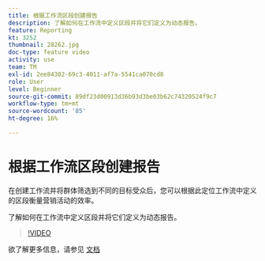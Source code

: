 ```yaml
---
title: 根据工作流区段创建报告
description: 了解如何在工作流中定义区段并将它们定义为动态报告。
feature: Reporting
kt: 3252
thumbnail: 28262.jpg
doc-type: feature video
activity: use
team: TM
exl-id: 2ee84302-69c3-4011-af7a-5541ca070cd8
role: User
level: Beginner
source-git-commit: 89df23d00913d36b93d3be03b62c74320524f9c7
workflow-type: tm+mt
source-wordcount: '85'
ht-degree: 16%

---
```


# 根据工作流区段创建报告

在创建工作流并将群体筛选到不同的目标受众后，您可以根据此定位工作流中定义的区段衡量营销活动的效率。

了解如何在工作流中定义区段并将它们定义为动态报告。

>[!VIDEO](https://video.tv.adobe.com/v/28262?quality=12&learn=on)

欲了解更多信息，请参见 [文档](https://experienceleague.adobe.com/docs/campaign-standard/using/reporting/customizing-reports/creating-a-report-workflow-segment.html?lang=en)
